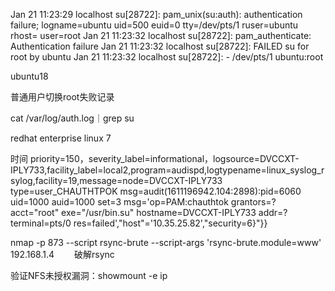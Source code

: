 

Jan 21 11:23:29 localhost su[28722]: pam_unix(su:auth): authentication failure; logname=ubuntu uid=500 euid=0 tty=/dev/pts/1 ruser=ubuntu rhost=  user=root
Jan 21 11:23:32 localhost su[28722]: pam_authenticate: Authentication failure
Jan 21 11:23:32 localhost su[28722]: FAILED su for root by ubuntu
Jan 21 11:23:32 localhost su[28722]: - /dev/pts/1 ubuntu:root





ubuntu18

 普通用户切换root失败记录

cat /var/log/auth.log｜grep su



redhat enterprise linux 7

时间 priority=150，severity_label=informational，logsource=DVCCXT-IPLY733,facility_label=local2,program=audispd,logtypename=linux_syslog_rsylog,facility=19,message=node=DVCCXT-IPLY733 type=user_CHAUTHTPOK msg=audit(1611196942.104:2898):pid=6060 uid=1000 auid=1000 set=3 msg='op=PAM:chauthtok grantors=? acct=\"root\" exe=\"/usr/bin.su\" hostname=DVCCXT-IPLY733 addr=? terminal=pts/0 res=failed\',"host"='10.35.25.82',"security=6}"}}



nmap -p 873 --script rsync-brute --script-args 'rsync-brute.module=www' 192.168.1.4 　　破解rsync 



验证NFS未授权漏洞：showmount -e ip




